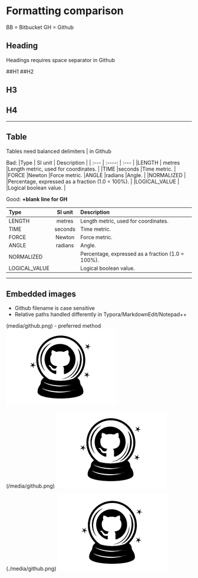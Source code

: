 # Formatting comparison

BB = Bitbucket
GH = Github

## Heading

Headings requires space separator in Github

##H1
##H2
## H3
## H4

---

## Table
Tables need balanced delimiters | in Github

Bad:
|Type         | SI unit   | Description               |
| :---        |    :----:   |          :---           |
|LENGTH        |	metres      |Length metric, used for coordinates.  |
|TIME          |seconds      |Time metric.       |
|FORCE         |Newton       |Force metric.
|ANGLE         |radians      |Angle.              |
|NORMALIZED    |             |Percentage, expressed as a fraction (1.0 = 100%). |
|LOGICAL_VALUE |             |Logical boolean value. |

Good: **+blank line for GH**

|Type         | SI unit   | Description               |
| :---        |    :----:   |          :---           |
|LENGTH        |	metres      |Length metric, used for coordinates.  |
|TIME          |seconds      |Time metric.       |
|FORCE         |Newton       |Force metric. |
|ANGLE         |radians      |Angle.              |
|NORMALIZED    |             |Percentage, expressed as a fraction (1.0 = 100%). |
|LOGICAL_VALUE |             |Logical boolean value. |

---

## Embedded images

- Github filename is case sensitive
- Relative paths handled differently in Typora/MarkdownEdit/Notepad++

(media/github.png) - preferred method
![description](media/github.png)

(/media/github.png)
![description](/media/github.png)

(./media/github.png)
![description](./media/github.png)
